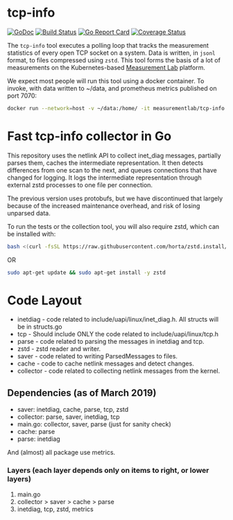 # tcp-info

[![GoDoc](https://godoc.org/github.com/m-lab/tcp-info?status.svg)](https://godoc.org/github.com/m-lab/tcp-info) [![Build Status](https://travis-ci.org/m-lab/tcp-info.svg?branch=master)](https://travis-ci.org/m-lab/tcp-info) [![Go Report Card](https://goreportcard.com/badge/github.com/m-lab/tcp-info)](https://goreportcard.com/report/github.com/m-lab/tcp-info) [![Coverage Status](https://coveralls.io/repos/m-lab/tcp-info/badge.svg?branch=master)](https://coveralls.io/github/m-lab/tcp-info?branch=master)

The `tcp-info` tool executes a polling loop that tracks the measurement statistics of every open TCP socket on a system.  Data is written, in `jsonl` format, to files compressed using `zstd`.  This tool forms the basis of a lot of measurements on the Kubernetes-based [Measurement Lab](https://measurementlab.net) platform.

We expect most people will run this tool using a
docker container.  To invoke, with data written to ~/data, and prometheus
metrics published on port 7070:

```bash
docker run --network=host -v ~/data:/home/ -it measurementlab/tcp-info -prom=7070
```

# Fast tcp-info collector in Go

This repository uses the netlink API to collect inet_diag messages, partially parses them, caches the intermediate representation.
It then detects differences from one scan to the next, and queues connections that have changed for logging.
It logs the intermediate representation through external zstd processes to one file per connection.

The previous version uses protobufs, but we have discontinued that largely because of the increased maintenance overhead, and risk of losing unparsed data.

To run the tests or the collection tool, you will also require zstd, which can be installed with:

```bash
bash <(curl -fsSL https://raw.githubusercontent.com/horta/zstd.install/master/install)
```

OR

```bash
sudo apt-get update && sudo apt-get install -y zstd
```

# Code Layout

* inetdiag - code related to include/uapi/linux/inet_diag.h.  All structs will be in structs.go
* tcp - Should include ONLY the code related to include/uapi/linux/tcp.h
* parse - code related to parsing the messages in inetdiag and tcp.
* zstd - zstd reader and writer.
* saver - code related to writing ParsedMessages to files.
* cache - code to cache netlink messages and detect changes.
* collector - code related to collecting netlink messages from the kernel.

## Dependencies (as of March 2019)

* saver: inetdiag, cache, parse, tcp, zstd
* collector: parse, saver, inetdiag, tcp
* main.go: collector, saver, parse (just for sanity check)
* cache: parse
* parse: inetdiag

And (almost) all package use metrics.

### Layers (each layer depends only on items to right, or lower layers)
1. main.go
1. collector > saver > cache > parse
1. inetdiag, tcp, zstd, metrics
